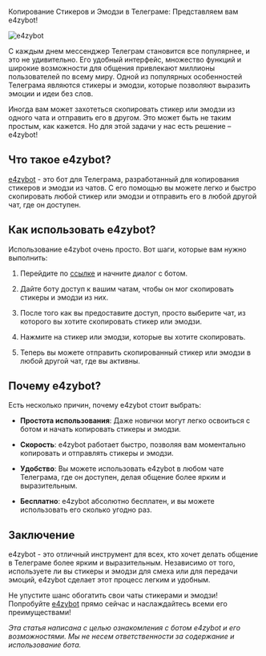 Копирование Стикеров и Эмодзи в Телеграме: Представляем вам e4zybot!

![e4zybot](https://telegram.org/img/t_logo.png)

С каждым днем мессенджер Телеграм становится все популярнее, и это не удивительно. Его удобный интерфейс, множество функций и широкие возможности для общения привлекают миллионы пользователей по всему миру. Одной из популярных особенностей Телеграма являются стикеры и эмодзи, которые позволяют выразить эмоции и идеи без слов. 

Иногда вам может захотеться скопировать стикер или эмодзи из одного чата и отправить его в другом. Это может быть не таким простым, как кажется. Но для этой задачи у нас есть решение – e4zybot!

## Что такое e4zybot?

[e4zybot](https://t.me/e4zybot) - это бот для Телеграма, разработанный для копирования стикеров и эмодзи из чатов. С его помощью вы можете легко и быстро скопировать любой стикер или эмодзи и отправить его в любой другой чат, где он доступен.

## Как использовать e4zybot?

Использование e4zybot очень просто. Вот шаги, которые вам нужно выполнить:

1. Перейдите по [ссылке](https://t.me/e4zybot) и начните диалог с ботом.

2. Дайте боту доступ к вашим чатам, чтобы он мог скопировать стикеры и эмодзи из них.

3. После того как вы предоставите доступ, просто выберите чат, из которого вы хотите скопировать стикер или эмодзи.

4. Нажмите на стикер или эмодзи, которые вы хотите скопировать.

5. Теперь вы можете отправить скопированный стикер или эмодзи в любой другой чат, где вы активны.

## Почему e4zybot?

Есть несколько причин, почему e4zybot стоит выбрать:

- **Простота использования**: Даже новички могут легко освоиться с ботом и начать копировать стикеры и эмодзи.

- **Скорость**: e4zybot работает быстро, позволяя вам моментально копировать и отправлять стикеры и эмодзи.

- **Удобство**: Вы можете использовать e4zybot в любом чате Телеграма, где он доступен, делая общение более ярким и выразительным.

- **Бесплатно**: e4zybot абсолютно бесплатен, и вы можете использовать его сколько угодно раз.

## Заключение

e4zybot - это отличный инструмент для всех, кто хочет делать общение в Телеграме более ярким и выразительным. Независимо от того, используете ли вы стикеры и эмодзи для смеха или для передачи эмоций, e4zybot сделает этот процесс легким и удобным.

Не упустите шанс обогатить свои чаты стикерами и эмодзи! Попробуйте [e4zybot](https://t.me/e4zybot) прямо сейчас и наслаждайтесь всеми его преимуществами!

*Эта статья написана с целью ознакомления с ботом e4zybot и его возможностями. Мы не несем ответственности за содержание и использование бота.*
